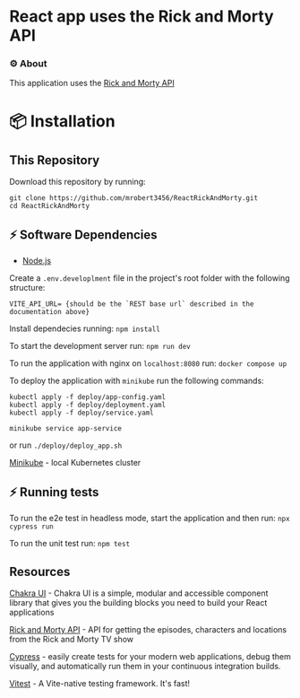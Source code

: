 # React app uses the Rick and Morty API

### ⚙ About

This application uses the [Rick and Morty API](https://rickandmortyapi.com/documentation/)

# 📦 Installation

## This Repository

Download this repository by running:

```
git clone https://github.com/mrobert3456/ReactRickAndMorty.git
cd ReactRickAndMorty
```

## ⚡ Software Dependencies

- [Node.js](https://nodejs.org/en)

Create a `.env.developlment` file in the project's root folder with the following structure:

```
VITE_API_URL= {should be the `REST base url` described in the documentation above}
```

Install dependecies running:
`npm install`

To start the development server run:
`npm run dev`

To run the application with nginx on `localhost:8080` run:
`docker compose up`

To deploy the application with `minikube` run the following commands:

```
kubectl apply -f deploy/app-config.yaml
kubectl apply -f deploy/deployment.yaml
kubectl apply -f deploy/service.yaml

minikube service app-service
```

or run `./deploy/deploy_app.sh`

[Minikube](https://minikube.sigs.k8s.io/docs/) - local Kubernetes cluster

## ⚡ Running tests

To run the e2e test in headless mode, start the application and then run:
`npx cypress run`

To run the unit test run:
`npm test`

## Resources

[Chakra UI](https://v2.chakra-ui.com/) - Chakra UI is a simple, modular and accessible component library that gives you the building blocks you need to build your React applications

[Rick and Morty API](https://rickandmortyapi.com/documentation/) - API for getting the episodes, characters and locations from the Rick and Morty TV show

[Cypress](https://www.cypress.io/) - easily create tests for your modern web applications, debug them visually, and automatically run them in your continuous integration builds.

[Vitest](https://vitest.dev/) - A Vite-native testing framework. It's fast!
